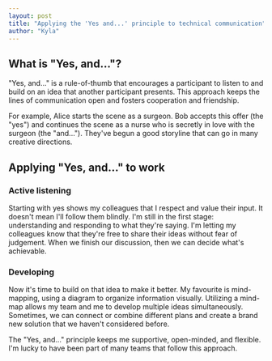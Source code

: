 ```yaml
---
layout: post
title: "Applying the 'Yes and...' principle to technical communication"
author: "Kyla"
---
```


## What is "Yes, and…"?

"Yes, and…" is a rule-of-thumb that encourages a participant to listen to and build on an idea that another participant presents. This approach keeps the lines of communication open and fosters cooperation and friendship.

For example, Alice starts the scene as a surgeon. Bob accepts this offer (the "yes") and continues the scene as a nurse who is secretly in love with the surgeon (the "and..."). They've begun a good storyline that can go in many creative directions.

## Applying "Yes, and…" to work

### Active listening

Starting with yes shows my colleagues that I respect and value their input. It doesn't mean I'll follow them blindly. I'm still in the first stage: understanding and responding to what they're saying. I'm letting my colleagues know that they're free to share their ideas without fear of judgement. When we finish our discussion, then we can decide what's achievable.

### Developing

Now it's time to build on that idea to make it better. My favourite is mind-mapping, using a diagram to organize information visually. Utilizing a mind-map allows my team and me to develop multiple ideas simultaneously. Sometimes, we can connect or combine different plans and create a brand new solution that we haven't considered before.

The "Yes, and…" principle keeps me supportive, open-minded, and flexible. I'm lucky to have been part of many teams that follow this approach.
